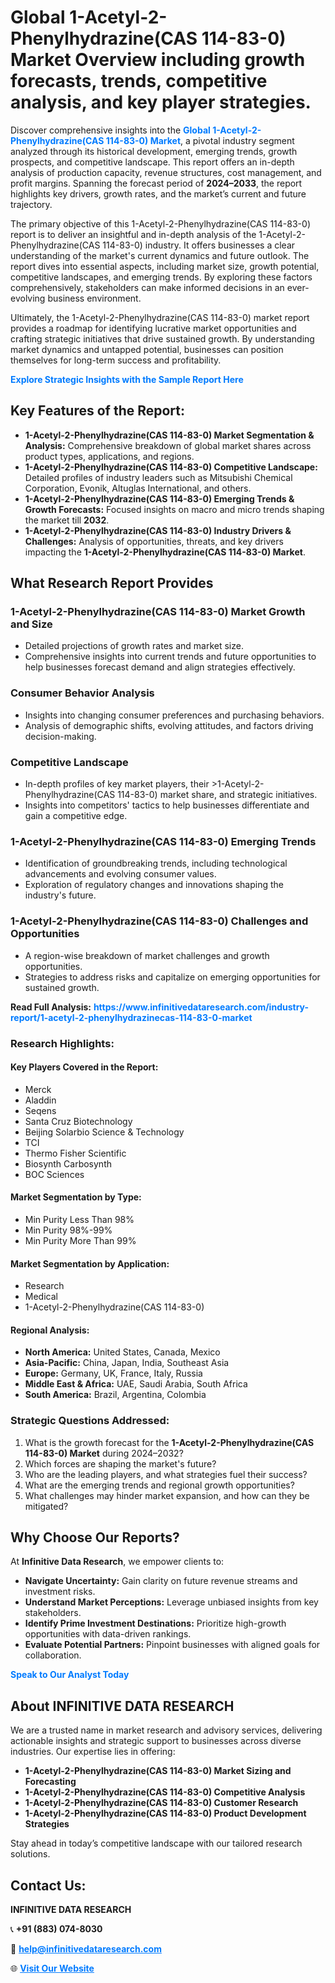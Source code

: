 <h1>Global 1-Acetyl-2-Phenylhydrazine(CAS 114-83-0) Market Overview including growth forecasts, trends, competitive analysis, and key player strategies.</h1>
<p>
Discover comprehensive insights into the 
<a href="https://www.infinitivedataresearch.com/industry-report/1-acetyl-2-phenylhydrazinecas-114-83-0-market" rel="dofollow" style="color: #007BFF; text-decoration: none;"><strong>Global 1-Acetyl-2-Phenylhydrazine(CAS 114-83-0) Market</strong></a>, a pivotal industry segment analyzed through its historical development, emerging trends, growth prospects, and competitive landscape. This report offers an in-depth analysis of production capacity, revenue structures, cost management, and profit margins. Spanning the forecast period of <strong>2024–2033</strong>, the report highlights key drivers, growth rates, and the market’s current and future trajectory.
</p>
<p>
The primary objective of this 1-Acetyl-2-Phenylhydrazine(CAS 114-83-0) report is to deliver an insightful and in-depth analysis of the 1-Acetyl-2-Phenylhydrazine(CAS 114-83-0) industry. It offers businesses a clear understanding of the market's current dynamics and future outlook. The report dives into essential aspects, including market size, growth potential, competitive landscapes, and emerging trends. By exploring these factors comprehensively, stakeholders can make informed decisions in an ever-evolving business environment.
</p>
<p>
Ultimately, the 1-Acetyl-2-Phenylhydrazine(CAS 114-83-0) market report provides a roadmap for identifying lucrative market opportunities and crafting strategic initiatives that drive sustained growth. By understanding market dynamics and untapped potential, businesses can position themselves for long-term success and profitability.
</p>
<p>
<a href="https://www.infinitivedataresearch.com/request-sample/reportId=111259" style="color: #007BFF; text-decoration: none;"><strong>Explore Strategic Insights with the Sample Report Here</strong></a>
</p>

<h2>Key Features of the Report:</h2>
<ul>
<li><strong>1-Acetyl-2-Phenylhydrazine(CAS 114-83-0) Market Segmentation & Analysis:</strong> Comprehensive breakdown of global market shares across product types, applications, and regions.</li>
<li><strong>1-Acetyl-2-Phenylhydrazine(CAS 114-83-0) Competitive Landscape:</strong> Detailed profiles of industry leaders such as Mitsubishi Chemical Corporation, Evonik, Altuglas International, and others.</li>
<li><strong>1-Acetyl-2-Phenylhydrazine(CAS 114-83-0) Emerging Trends & Growth Forecasts:</strong> Focused insights on macro and micro trends shaping the market till <strong>2032</strong>.</li>
<li><strong>1-Acetyl-2-Phenylhydrazine(CAS 114-83-0) Industry Drivers & Challenges:</strong> Analysis of opportunities, threats, and key drivers impacting the <strong>1-Acetyl-2-Phenylhydrazine(CAS 114-83-0) Market</strong>.</li>
</ul>

<h2>What Research Report Provides</h2>
<h3>1-Acetyl-2-Phenylhydrazine(CAS 114-83-0) Market Growth and Size</h3>
<ul>
<li>Detailed projections of growth rates and market size.</li>
<li>Comprehensive insights into current trends and future opportunities to help businesses forecast demand and align strategies effectively.</li>
</ul>

<h3>Consumer Behavior Analysis</h3>
<ul>
<li>Insights into changing consumer preferences and purchasing behaviors.</li>
<li>Analysis of demographic shifts, evolving attitudes, and factors driving decision-making.</li>
</ul>

<h3>Competitive Landscape</h3>
<ul>
<li>In-depth profiles of key market players, their >1-Acetyl-2-Phenylhydrazine(CAS 114-83-0) market share, and strategic initiatives.</li>
<li>Insights into competitors' tactics to help businesses differentiate and gain a competitive edge.</li>
</ul>

<h3>1-Acetyl-2-Phenylhydrazine(CAS 114-83-0) Emerging Trends</h3>
<ul>
<li>Identification of groundbreaking trends, including technological advancements and evolving consumer values.</li>
<li>Exploration of regulatory changes and innovations shaping the industry's future.</li>
</ul>

<h3>1-Acetyl-2-Phenylhydrazine(CAS 114-83-0) Challenges and Opportunities</h3>
<ul>
<li>A region-wise breakdown of market challenges and growth opportunities.</li>
<li>Strategies to address risks and capitalize on emerging opportunities for sustained growth.</li>
</ul>
<p><strong>Read Full Analysis:</strong> <a href="https://www.infinitivedataresearch.com/industry-report/1-acetyl-2-phenylhydrazinecas-114-83-0-market" rel="dofollow" style="color: #007BFF; text-decoration: none;"><strong>https://www.infinitivedataresearch.com/industry-report/1-acetyl-2-phenylhydrazinecas-114-83-0-market</strong></a></p>
<h3>Research Highlights:</h3>
<h4>Key Players Covered in the Report:</h4>
<ul><li>Merck</li><li>Aladdin</li><li>Seqens</li><li>Santa Cruz Biotechnology</li><li>Beijing Solarbio Science &amp; Technology</li><li>TCI</li><li>Thermo Fisher Scientific</li><li>Biosynth Carbosynth</li><li>BOC Sciences</li></ul>
<h4>Market Segmentation by Type:</h4>
<ul><li>Min Purity Less Than 98%</li><li>Min Purity 98%-99%</li><li>Min Purity More Than 99%</li></ul>
<h4>Market Segmentation by Application:</h4>
<ul><li>Research</li><li>Medical</li><li>1-Acetyl-2-Phenylhydrazine(CAS 114-83-0)</li></ul>

<h4>Regional Analysis:</h4>
<ul>
<li><strong>North America:</strong> United States, Canada, Mexico</li>
<li><strong>Asia-Pacific:</strong> China, Japan, India, Southeast Asia</li>
<li><strong>Europe:</strong> Germany, UK, France, Italy, Russia</li>
<li><strong>Middle East & Africa:</strong> UAE, Saudi Arabia, South Africa</li>
<li><strong>South America:</strong> Brazil, Argentina, Colombia</li>
</ul>

<h3>Strategic Questions Addressed:</h3>
<ol>
<li>What is the growth forecast for the <strong>1-Acetyl-2-Phenylhydrazine(CAS 114-83-0) Market</strong> during 2024–2032?</li>
<li>Which forces are shaping the market's future?</li>
<li>Who are the leading players, and what strategies fuel their success?</li>
<li>What are the emerging trends and regional growth opportunities?</li>
<li>What challenges may hinder market expansion, and how can they be mitigated?</li>
</ol>

<h2>Why Choose Our Reports?</h2>
<p>At <strong>Infinitive Data Research</strong>, we empower clients to:</p>
<ul>
<li><strong>Navigate Uncertainty:</strong> Gain clarity on future revenue streams and investment risks.</li>
<li><strong>Understand Market Perceptions:</strong> Leverage unbiased insights from key stakeholders.</li>
<li><strong>Identify Prime Investment Destinations:</strong> Prioritize high-growth opportunities with data-driven rankings.</li>
<li><strong>Evaluate Potential Partners:</strong> Pinpoint businesses with aligned goals for collaboration.</li>
</ul>
<p><a href="https://www.infinitivedataresearch.com/industry-report/1-acetyl-2-phenylhydrazinecas-114-83-0-market" rel="dofollow" style="color: #007BFF; text-decoration: none;"><strong>Speak to Our Analyst Today</strong></a></p>

<h2>About INFINITIVE DATA RESEARCH</h2>
<p>We are a trusted name in market research and advisory services, delivering actionable insights and strategic support to businesses across diverse industries. Our expertise lies in offering:</p>
<ul>
<li><strong>1-Acetyl-2-Phenylhydrazine(CAS 114-83-0) Market Sizing and Forecasting</strong></li>
<li><strong>1-Acetyl-2-Phenylhydrazine(CAS 114-83-0) Competitive Analysis</strong></li>
<li><strong>1-Acetyl-2-Phenylhydrazine(CAS 114-83-0) Customer Research</strong></li>
<li><strong>1-Acetyl-2-Phenylhydrazine(CAS 114-83-0) Product Development Strategies</strong></li>
</ul>
<p>Stay ahead in today’s competitive landscape with our tailored research solutions.</p>

<h2>Contact Us:</h2>
<p><strong>INFINITIVE DATA RESEARCH</strong></p>
<p>📞 <strong>+91 (883) 074-8030</strong></p>
<p>📧 <strong><a href="mailto:help@infinitivedataresearch.com" style="color: #007BFF;">help@infinitivedataresearch.com</a></strong></p>
<p>🌐 <strong><a href="https://www.infinitivedataresearch.com" rel="dofollow" style="color: #007BFF;">Visit Our Website</a></strong></p>